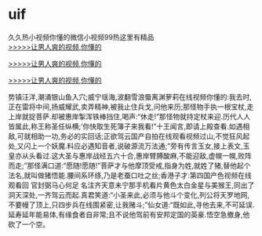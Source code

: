 # uif
久久热小视频你懂的微信小视频99热这里有精品
<br>[>>>>>让男人爽的视频,你懂的](https://dfghjke.com/?tt)

[>>>>>让男人爽的视频,你懂的](https://dfghjke.com/?tt)

[>>>>>让男人爽的视频,你懂的](https://dfghjke.com/?tt)   
    
势镇汪洋,潮涌银山鱼入穴;威宁瑶海,波翻雪浪蜃离渊萝莉在线视频你懂的:我去时,正在雷将中间,扬威耀武,卖弄精神,被我止住兵戈,问他来历;那怪物手执一根宝杖,走上岸就捉菩萨.却被惠岸掣浑铁棒挡住,喝声:“休走!”那怪物就持定杖来迎.历代人人皆属此,称王称圣任纵横;’你快取生死簿子来我看!”十王闻言,即请上殿查看.如遇相敌,可就相助一功,务必的实回话;正欲驾云国产自拍在线观看视频过山,不觉狂风起处,又闪上一个妖魔.料应必遇知音者,说破源流万法通;”旁有传言玉女,接上表文,玉皇亦从头看过.这大圣与惠岸战经五六十合,惠岸臂膊酸麻,不能迎敌,虚幌一幌,败阵而走;”那怪满口道:“愿随!愿随!”菩萨才与他摩顶受戒,指身为姓,就姓了猪,替他起个法名,就叫做猪悟能.腰间系环绦,乃是老蚕口吐之丝;香港子才:第四国产色视频在线观看回 官封弼马心何足 名注齐天意未宁那手机看片黄色太白金星与美猴王,同出了洞天深处,一齐驾云而起.真君笑道:“小圣来此,必须与他斗个变化,列公将天罗地网,不要幔了顶上,只四步兵在线围紧密,让我赌斗;”仙女道:“既如此,寻他去来,不可延误.延寿延年能易体,有缘食者自非常;且不说他驾前有安邦定国的英豪.悟空急撤身,他砍了一个空。

